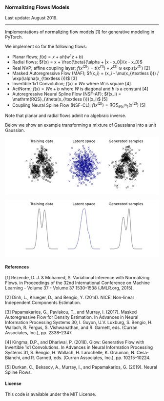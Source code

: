 ### Normalizing Flows Models

Last update: August 2019.

---

Implementations of normalizing flow models [1] for generative modeling in PyTorch.

We implement so far the following flows:

- Planar flows; $f(x) = x + u h(w^\intercal z + b)$
- Radial flows; $f(x) = x + \frac{\beta}{\alpha + |x - x_0|}(x - x_0)$
- Real NVP; affine coupling layer; $f(x^{(2)}) = t(x^{(1)}) + x^{(2)}\odot\exp s(x^{(1)})$ [2]
- Masked Autoregressive Flow (MAF); $f(x_i) = (x_i - \mu(x_{\textless i})) / \exp(\alpha(x_{\textless i}))$ [3]
- Invertible 1x1 Convolution; $f(x) = Wx$ where $W$ is square [4]
- ActNorm; $f(x) = Wx + b$ where $W$ is diagonal and $b$ is a constant [4]
- Autoregressive Neural Spline Flow (NSF-AF); $f(x_i) = \mathrm{RQS}_{\theta(x_{\textless i})}(x_i)$ [5]
- Coupling Neural Spline Flow (NSF-CL); $f(x^{(2)}) = \mathrm{RQS}_{\theta(x^{(1)})}(x^{(2)})$ [5]

Note that planar and radial flows admit no algebraic inverse.

Below we show an example transforming a mixture of Gaussians into a unit Gaussian.

![](examples/ex_2d.png)

![](examples/ex_1d.png)

#### References

[1] Rezende, D. J. & Mohamed, S. Variational Inference with Normalizing Flows. in Proceedings of the 32nd International Conference on Machine Learning - Volume 37 - Volume 37 1530–1538 (JMLR.org, 2015).

[2] Dinh, L., Krueger, D., and Bengio, Y. (2014). NICE: Non-linear Independent Components Estimation.

[3] Papamakarios, G., Pavlakou, T., and Murray, I. (2017). Masked Autoregressive Flow for Density Estimation. In Advances in Neural Information Processing Systems 30, I. Guyon, U.V. Luxburg, S. Bengio, H. Wallach, R. Fergus, S. Vishwanathan, and R. Garnett, eds. (Curran Associates, Inc.), pp. 2338–2347.

[4] Kingma, D.P., and Dhariwal, P. (2018). Glow: Generative Flow with Invertible 1x1 Convolutions. In Advances in Neural Information Processing Systems 31, S. Bengio, H. Wallach, H. Larochelle, K. Grauman, N. Cesa-Bianchi, and R. Garnett, eds. (Curran Associates, Inc.), pp. 10215–10224.

[5] Durkan, C., Bekasov, A., Murray, I., and Papamakarios, G. (2019). Neural Spline Flows.

#### License

This code is available under the MIT License.
